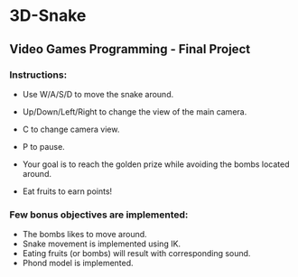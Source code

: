 # 3D-Snake
## Video Games Programming - Final Project

### Instructions:
- Use W/A/S/D to move the snake around.
- Up/Down/Left/Right to change the view of the main camera.
- C to change camera view.
- P to pause.

- Your goal is to reach the golden prize while avoiding the bombs located around.
- Eat fruits to earn points!

### Few bonus objectives are implemented:
- The bombs likes to move around.
- Snake movement is implemented using IK.
- Eating fruits (or bombs) will result with corresponding sound.
- Phond model is implemented. 
